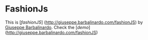 FashionJs
====
This is [*fashionJS*] (http://giuseppe.barbalinardo.com/fashionJS)
by [Giuseppe Barbalinardo](http://giuseppe.barbalinardo.com). 
Check the [*demo*] (http://giuseppe.barbalinardo.com/fashionJS)
